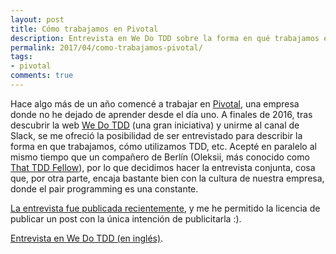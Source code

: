 ```yaml
---
layout: post
title: Cómo trabajamos en Pivotal
description: Entrevista en We Do TDD sobre la forma en qué trabajamos en Pivotal
permalink: 2017/04/como-trabajamos-pivotal/
tags:
- pivotal
comments: true
---
```


Hace algo más de un año comencé a trabajar en [Pivotal](https://pivotal.io/), una empresa donde no he dejado de aprender desde el día uno. A finales de 2016, tras descubrir la web [We Do TDD](http://www.wedotdd.com/) (una gran iniciativa) y unirme al canal de Slack, se me ofreció la posibilidad de ser entrevistado para describir la forma en que trabajamos, cómo utilizamos TDD, etc. Acepté en paralelo al mismo tiempo que un compañero de Berlín (Oleksii, más conocido como [That TDD Fellow](http://www.tddfellow.com/)), por lo que decidimos hacer la entrevista conjunta, cosa que, por otra parte, encaja bastante bien con la cultura de nuestra empresa, donde el pair programming es una constante.

[La entrevista fue publicada recientemente](http://www.wedotdd.com/interviews/companies/22), y me he permitido la licencia de publicar un post con la única intención de publicitarla :).

[Entrevista en We Do TDD (en inglés)](http://www.wedotdd.com/interviews/companies/22).
